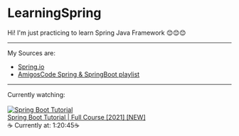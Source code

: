 # LearningSpring

Hi! I'm just practicing to learn Spring Java Framework 😊😊😊

---

My Sources are:

- [Spring.io](https://spring.io/)
- [AmigosCode Spring & SpringBoot playlist](https://www.youtube.com/playlist?list=PLwvrYc43l1MzeA2bBYQhCWr2gvWLs9A7S)

---

Currently watching:
<br/>
<br/>
[![Spring Boot Tutorial](https://i.ytimg.com/vi/9SGDpanrc8U/mqdefault.jpg)](https://www.youtube.com/watch?v=9SGDpanrc8U&list=PLwvrYc43l1MzeA2bBYQhCWr2gvWLs9A7S&index=2&t=64s)
<br/>
[Spring Boot Tutorial | Full Course [2021] [NEW]](https://www.youtube.com/watch?v=9SGDpanrc8U&list=PLwvrYc43l1MzeA2bBYQhCWr2gvWLs9A7S&index=2&t=64s)
<br/>
☕ Currently at: 1:20:45☕
